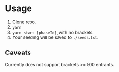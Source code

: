 # Usage

1. Clone repo.
2. `yarn`
3. `yarn start [phaseId]`, with no brackets.
4. Your seeding will be saved to `./seeds.txt`.

## Caveats

Currently does not support brackets >= 500 entrants.
